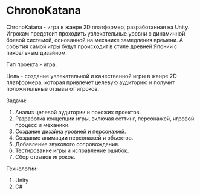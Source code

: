 # ChronoKatana
ChronoKatana - игра в жанре 2D платформер, разработанная на Unity. Игрокам предстоит проходить увлекательные уровни с динамичной боевой системой, основанной на механике замедления времени. А события самой игры будут происходит в стиле древней Японии с пиксельным дизайном.

Тип проекта - игра.

Цель - создание увлекательной и качественной игры в жанре 2D платформера, которая привлечет целевую аудиторию и получит положительные отзывы от игроков.

Задачи:
1. Анализ целевой аудитории и похожих проектов.
2. Разработка концепции игры, включая сеттинг, персонажей, игровой процесс и механики.
3. Создание дизайна уровней и персонажей.
4. Создание анимации персонажей и объектов.
5. Добавление звукового сопровождения.
6. Тестирование игры и исправление ошибок.
7. Сбор отзывов игроков. 

Технологии:
1. Unity
2. C#
